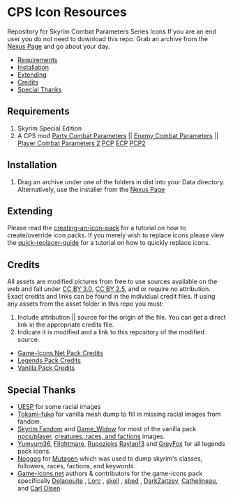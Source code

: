 ﻿# CPS Icon Resources
Repository for Skyrim Combat Parameters Series Icons
If you are an end user you do not need to download this repo. Grab an archive from the [Nexus Page](https://www.nexusmods.com/skyrimspecialedition/mods/57114?) and go about your day.


- [Requirements](#requirements)
- [Installation](#installation)
- [Extending](#extending)
- [Credits](#credits)
- [Special Thanks](#special-thanks)


## Requirements

1. Skyrim Special Edition
2. A CPS mod [Party Combat Parameters](https://www.nexusmods.com/skyrimspecialedition/mods/57127?) || [Enemy Combat Parameters](https://www.nexusmods.com/skyrimspecialedition/mods/57121) || [Player Combat Parameters 2]()
[PCP](https://github.com/holaholacocacola/PartyCombatParametersSSE) [ECP](https://github.com/holaholacocacola/EnemyCombatParameters) [PCP2](https://github.com/holaholacocacola/PlayerCombatParameters2SSE)


## Installation

1. Drag an archive under one of the folders in dist into your Data directory. Alternatively, use the installer from the [Nexus Page]()

## Extending

Please read the [creating-an-icon-pack](docs/creating-an-icon-pack.md) for a tutorial on how to create/override icon packs.
If you merely wish to replace icons please view the [quick-replacer-guide](docs/quick-replacer-md) for a tutorial on how to quickly replace icons.

## Credits
All assets are modified pictures from free to use sources available on the web and fall under [CC BY 3.0](https://creativecommons.org/licenses/by/3.0/), [CC BY 2.5](https://creativecommons.org/licenses/by/2.5/), and or require no attribution. Exact credits and links can be found in the individual credit files.
If using any assets from the asset folder in this repo you must:
1. Include attribution || source for the origin of the file. You can get a direct link in the appropriate credits file.
2. Indicate it is modified and a link to this repository of the modified source.

- [Game-Icons.Net Pack Credits](credits-game-icons.md)
- [Legends Pack Credits](credits-legends-pack.md)
- [Vanilla Pack Credits](credits-vanilla-pack.md)

## Special Thanks
- [UESP](https://en.uesp.net/wiki/) for some racial images
- [Tokami-fuko](https://www.deviantart.com/tokami-fuko) for vanilla mesh dump to fill in missing racial images from fandom.
- [Skyrim Fandom](https://skyrim.fandom.com/wiki/)  and [Game_Widow](https://skyrim.fandom.com/wiki/User:Game_widow) for most of the vanilla pack [npcs/player](https://skyrim.fandom.com/wiki/Category:NPC_images)﻿, [creatures﻿, races, and factions﻿](https://skyrim.fandom.com/wiki/Category:Creature_images) images. 
- [Yumyum36](https://elderscrolls.fandom.com/wiki/User:Yumyum36)﻿, [Flightmare](https://elderscrolls.fandom.com/wiki/User:Flightmare), [Rupozioks](https://elderscrolls.fandom.com/wiki/User:Rupuzioks) [Raylan13](https://elderscrolls.fandom.com/wiki/User:Raylan13) and [GreyFox](https://elderscrolls.fandom.com/wiki/User:GreyFox06) ﻿for all legends pack icons. 
- [Noggog](https://www.nexusmods.com/skyrim/users/862590) for [Mutagen](https://github.com/Mutagen-Modding/Mutagen) which was used to dump skyrim's classes, followers, races, factions, and keywords.﻿﻿
- [Game-Icons.net](https://game-icons.net/) authors & contributors for the game-icons pack specifically [Delapouite](https://delapouite.com/) , [Lorc](https://lorcblog.blogspot.com/) , [skoll](https://game-icons.net/) , [sbed](http://opengameart.org/content/95-game-icons) , [DarkZaitzev](http://darkzaitzev.deviantart.com/), [Cathelineau](https://game-icons.net/), and [Carl Olsen](https://twitter.com/unstoppableCarl)